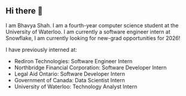 ## Hi there 👋

I am Bhavya Shah. I am a fourth-year computer science student at the University of Waterloo.
I am currently a software engineer intern at Snowflake, I am currently looking for new-grad opportunities for 2026!

I have previously interned at:

- Rediron Technologies: Software Engineer Intern
- Northbridge Financial Corporation: Software Developer Intern
- Legal Aid Ontario: Software Developer Intern
- Government of Canada: Data Scientist Intern
- University of Waterloo: Technology Analyst Intern


<!--
**bhavyashah81/bhavyashah81** is a ✨ _special_ ✨ repository because its `README.md` (this file) appears on your GitHub profile.

Here are some ideas to get you started:

- 🔭 I’m currently working on ...
- 🌱 I’m currently learning ...
- 👯 I’m looking to collaborate on ...
- 🤔 I’m looking for help with ...
- 💬 Ask me about ...
- 📫 How to reach me: ...
- 😄 Pronouns: ...
- ⚡ Fun fact: ...
-->
